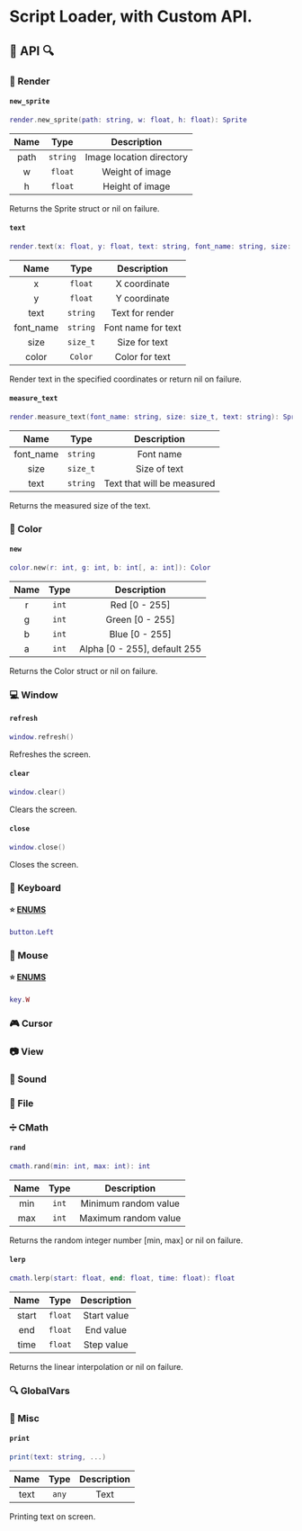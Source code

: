 # Script Loader, with Custom API.


## :mag_right: API :mag:
### :movie_camera: Render
#### ```new_sprite```
```lua
render.new_sprite(path: string, w: float, h: float): Sprite
```
| Name  | Type        | Description              |
| :---: | :---:       | :---:                    |
| path  | ```string```| Image location directory |
| w     | ```float``` | Weight of image          |
| h     | ```float``` | Height of image          |

Returns the Sprite struct or nil on failure.
#### ```text```
```lua
render.text(x: float, y: float, text: string, font_name: string, size: size_t, color: Color)
```
| Name      | Type        | Description        |
| :---:     | :---:       | :---:              |
| x         | ```float``` | X coordinate       |
| y         | ```float``` | Y coordinate       |
| text      | ```string```| Text for render    |
| font_name | ```string```| Font name for text |
| size      | ```size_t```| Size for text      |
| color     | ```Color``` | Color for text     |

Render text in the specified coordinates or return nil on failure.
#### ```measure_text```
```lua
render.measure_text(font_name: string, size: size_t, text: string): Sprite
```
| Name      | Type         | Description                |
| :---:     | :---:        | :---:                      |
| font_name | ```string``` | Font name                  |
| size      | ```size_t``` | Size of text               |
| text      | ```string``` | Text that will be measured |

Returns the measured size of the text.


### :rainbow: Color
#### ```new```
```lua
color.new(r: int, g: int, b: int[, a: int]): Color
```
| Name  | Type      | Description                  |
| :---: | :---:     | :---:                        |
| r     | ```int``` | Red [0 - 255]                |
| g     | ```int``` | Green [0 - 255]              |
| b     | ```int``` | Blue [0 - 255]               |
| a     | ```int``` | Alpha [0 - 255], default 255 |

Returns the Color struct or nil on failure.

### :computer: Window
#### ```refresh```
```lua
window.refresh()
```

Refreshes the screen.
#### ```clear```
```lua
window.clear()
```

Clears the screen.
#### ```close```
```lua
window.close()
```

Closes the screen.

### :wrench: Keyboard
#### :star: [ENUMS](https://www.sfml-dev.org/documentation/2.5.1/classsf_1_1Mouse.php#a4fb128be433f9aafe66bc0c605daaa90)
```lua
button.Left
```


### :mouse2: Mouse
#### :star: [ENUMS](https://www.sfml-dev.org/documentation/2.5.1/classsf_1_1Keyboard.php)
```lua
key.W
```


### :video_game: Cursor


### :camera: View


### :musical_note: Sound


### :file_folder: File


### :heavy_division_sign: CMath
#### ```rand```
```lua
cmath.rand(min: int, max: int): int
```
| Name  | Type     | Description          |
| :---: | :---:    | :---:                |
| min   | ```int```| Minimum random value |
| max   | ```int```| Maximum random value |

Returns the random integer number [min, max] or nil on failure.
#### ```lerp```
```lua
cmath.lerp(start: float, end: float, time: float): float
```
| Name  | Type       | Description |
| :---: | :---:      | :---:       |
| start | ```float```| Start value |
| end   | ```float```| End value   |
| time  | ```float```| Step value  |

Returns the linear interpolation or nil on failure.

### :mag: GlobalVars


### :speech_balloon: Misc
#### ```print```
```lua
print(text: string, ...)
```
| Name  | Type     | Description |
| :---: | :---:    | :---:       |
| text  | ```any```| Text        |

Printing text on screen.
